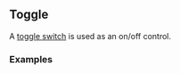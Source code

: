 ## Toggle

A [toggle switch](https://www.google.com/design/spec/components/selection-controls.html#selection-controls-switch)
is used as an on/off control.

### Examples
